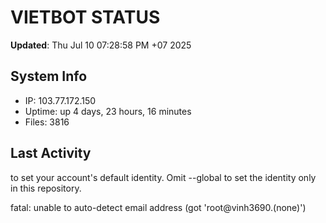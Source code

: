 # VIETBOT STATUS
**Updated**: Thu Jul 10 07:28:58 PM +07 2025

## System Info
- IP: 103.77.172.150
- Uptime: up 4 days, 23 hours, 16 minutes
- Files: 3816

## Last Activity

to set your account's default identity.
Omit --global to set the identity only in this repository.

fatal: unable to auto-detect email address (got 'root@vinh3690.(none)')
